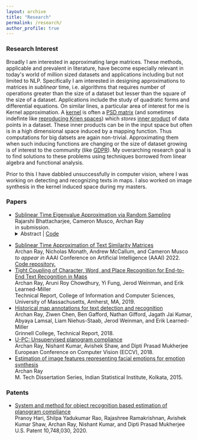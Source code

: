 ```yaml
---
layout: archive
title: "Research"
permalink: /research/
author_profile: true
---
```


### Research Interest

Broadly I am interested in approximating large matrices. These methods, applicable and prevalent in literature, have become especially relevant in today's world of million sized datasets and applications including but not limited to NLP. Specifically I am interested in designing approximations to matrices in *sublinear* time, i.e. algorithms that requires number of operations greater than the size of a dataset but lesser than the square of the size of a dataset. Applications include the study of quadratic forms and differential equations. On similar lines, a particular area of interest for me is Kernel approximation. A [kernel](https://arxiv.org/pdf/math/0701907.pdf) is often a [PSD matrix](https://onlinelibrary.wiley.com/doi/pdf/10.1002/9780470173862.app3) (and sometimes indefinte like [reproducing Krien spaces](https://arxiv.org/pdf/1309.2393.pdf)) which *stores* [inner product](https://mathworld.wolfram.com/InnerProduct.html) of data points in a dataset. These inner products can be in the input space but often is in a high dimensional space induced by a mapping function. Thus computations for big datsets are again non-trivial. Approximating them when such inducing functions are changing or the size of dataset growing is of interest to the community (like [GDPR](https://gdpr-info.eu)). My overarching research goal is to find solutions to these problems using techniques borrowed from linear algebra and functional analysis.

Prior to this I have dabbled unsuccessfully in computer vision, where I was working on detecting and recognizing texts in maps. I also worked on image synthesis in the kernel induced space during my masters.

### Papers

- [Sublinear Time Eigenvalue Approximation via Random Sampling](https://arxiv.org/abs/2109.07647)
  <br>
  Rajarshi Bhattacharjee, Cameron Musco, Archan Ray
  <br>
  in submission.<br>
  <details><summary> Abstract | <a href="https://github.com/archanray/eigenvalue_estimation"> Code </a></summary>
  We study the problem of approximating the eigenspectrum of a symmetric matrix $A \in \mathbb{R}^{n \times n}$ with bounded entries (i.e., $\|A\|_{\infty} \leq 1$). We present a simple sublinear time algorithm that approximates all eigenvalues of $A$ up to additive error $\pm \epsilon n$ using those of a randomly sampled $\tilde{O}(\frac{1}{\epsilon^4}) \times \tilde O(\frac{1}{\epsilon^4})$ principal submatrix. Our result can be viewed as a concentration bound on the full eigenspectrum of a random principal submatrix. It significantly extends existing work which shows concentration of just the spectral norm [Tro08]. It also extends work on sublinear time algorithms for testing the presence of large negative eigenvalues in the spectrumi [BCJ20]. To complement our theoretical results, we provide numerical simulations, which demonstrate the effectiveness of our algorithm in approximating the eigenvalues of a wide range of matrices.
  </details>

* [Sublinear Time Approximation of Text Similarity Matrices](https://arxiv.org/abs/2112.09631)\
Archan Ray, Nicholas Monath, Andrew McCallum, and Cameron Musco\
*to appear in* AAAI Conference on Artificial Intelligence (AAAI) 2022.\
[Code repository.](https://github.com/archanray/approximate_similarities)
* [Tight Coupling of Character, Word, and Place Recognition for End-to-End Text Recognition in Maps](https://web.cs.umass.edu/publication/docs/2019/UM-CS-2019-003.pdf)\
Archan Ray, Aruni Roy Chowdhury, Yi Fung, Jerod Weinman, and Erik Learned-Miller\
Technical Report, College of Information and Computer Sciences, University of Massachusetts, Amherst, MA, 2019.
* [Historical map annotations for text detection and recognition](https://weinman.cs.grinnell.edu/~weinman/data/complete-map-dataset.pdf)\
Archan Ray, Ziwen Chen, Ben Gafford, Nathan Gifford, Jagath Jai Kumar, Abyaya Lamsal, Liam Niehus-Staab, Jerod Weinman, and Erik Learned-Miller\
Grinnell College, Technical Report, 2018.
* [U-PC: Unsupervised planogram compliance](http://openaccess.thecvf.com/content_ECCV_2018/papers/Archan_Ray_U-PC_Unsupervised_Planogram_ECCV_2018_paper.pdf)\
Archan Ray, Nishant Kumar, Avishek Shaw, and Dipti Prasad Mukherjee\
European Conference on Computer Vision (ECCV), 2018.
* [Estimation of image features representing facial emotions for emotion synthesis](http://library.isical.ac.in:8080/jspui/bitstream/10263/6487/1/DISS-330.pdf)\
Archan Ray\
M. Tech Dissertation Series, Indian Statistical Institute, Kolkata, 2015.

### Patents

* [System and method for object recognition based estimation of planogram compliance](https://patentimages.storage.googleapis.com/73/44/a8/3bfb3d247b7fc8/US10748030.pdf)\
Pranoy Hari, Shilpa Yadukumar Rao, Rajashree Ramakrishnan, Avishek Kumar Shaw, Archan Ray, Nishant Kumar, and Dipti Prasad Mukherjee\
U.S. Patent 10,748,030, 2020.
